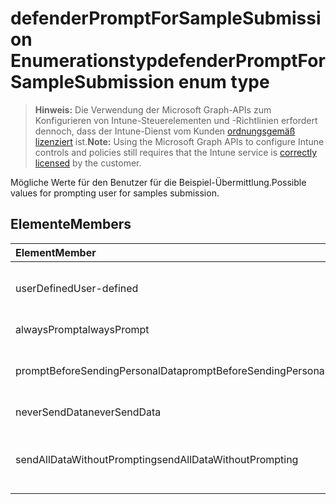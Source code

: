 # <a name="defenderpromptforsamplesubmission-enum-type"></a><span data-ttu-id="0ae92-101">defenderPromptForSampleSubmission Enumerationstyp</span><span class="sxs-lookup"><span data-stu-id="0ae92-101">defenderPromptForSampleSubmission enum type</span></span>

> <span data-ttu-id="0ae92-102">**Hinweis:** Die Verwendung der Microsoft Graph-APIs zum Konfigurieren von Intune-Steuerelementen und -Richtlinien erfordert dennoch, dass der Intune-Dienst vom Kunden [ordnungsgemäß lizenziert](https://go.microsoft.com/fwlink/?linkid=839381) ist.</span><span class="sxs-lookup"><span data-stu-id="0ae92-102">**Note:** Using the Microsoft Graph APIs to configure Intune controls and policies still requires that the Intune service is [correctly licensed](https://go.microsoft.com/fwlink/?linkid=839381) by the customer.</span></span>

<span data-ttu-id="0ae92-103">Mögliche Werte für den Benutzer für die Beispiel-Übermittlung.</span><span class="sxs-lookup"><span data-stu-id="0ae92-103">Possible values for prompting user for samples submission.</span></span>
## <a name="members"></a><span data-ttu-id="0ae92-104">Elemente</span><span class="sxs-lookup"><span data-stu-id="0ae92-104">Members</span></span>
|<span data-ttu-id="0ae92-105">Element</span><span class="sxs-lookup"><span data-stu-id="0ae92-105">Member</span></span>|<span data-ttu-id="0ae92-106">Wert</span><span class="sxs-lookup"><span data-stu-id="0ae92-106">Value</span></span>|<span data-ttu-id="0ae92-107">Beschreibung</span><span class="sxs-lookup"><span data-stu-id="0ae92-107">Description</span></span>|
|:---|:---|:---|
|<span data-ttu-id="0ae92-108">userDefined</span><span class="sxs-lookup"><span data-stu-id="0ae92-108">User-defined</span></span>|<span data-ttu-id="0ae92-109">0</span><span class="sxs-lookup"><span data-stu-id="0ae92-109">0%</span></span>|<span data-ttu-id="0ae92-110">Benutzerdefiniert, Standardwert, keine Vorgabe.</span><span class="sxs-lookup"><span data-stu-id="0ae92-110">User Defined, default value, no intent.</span></span>|
|<span data-ttu-id="0ae92-111">alwaysPrompt</span><span class="sxs-lookup"><span data-stu-id="0ae92-111">alwaysPrompt</span></span>|<span data-ttu-id="0ae92-112">1</span><span class="sxs-lookup"><span data-stu-id="0ae92-112">$1</span></span>|<span data-ttu-id="0ae92-113">Immer auffordern.</span><span class="sxs-lookup"><span data-stu-id="0ae92-113">Always prompt.</span></span>|
|<span data-ttu-id="0ae92-114">promptBeforeSendingPersonalData</span><span class="sxs-lookup"><span data-stu-id="0ae92-114">promptBeforeSendingPersonalData</span></span>|<span data-ttu-id="0ae92-115">2</span><span class="sxs-lookup"><span data-stu-id="0ae92-115">-2</span></span>|<span data-ttu-id="0ae92-116">Auffordern vor dem Senden persönlicher Daten.</span><span class="sxs-lookup"><span data-stu-id="0ae92-116">Prompt before sending personal data.</span></span>|
|<span data-ttu-id="0ae92-117">neverSendData</span><span class="sxs-lookup"><span data-stu-id="0ae92-117">neverSendData</span></span>|<span data-ttu-id="0ae92-118">3</span><span class="sxs-lookup"><span data-stu-id="0ae92-118">-3</span></span>|<span data-ttu-id="0ae92-119">Nie Daten senden.</span><span class="sxs-lookup"><span data-stu-id="0ae92-119">Never send data.</span></span>|
|<span data-ttu-id="0ae92-120">sendAllDataWithoutPrompting</span><span class="sxs-lookup"><span data-stu-id="0ae92-120">sendAllDataWithoutPrompting</span></span>|<span data-ttu-id="0ae92-121">4</span><span class="sxs-lookup"><span data-stu-id="0ae92-121">-4</span></span>|<span data-ttu-id="0ae92-122">Alle Daten ohne entsprechende Aufforderung senden.</span><span class="sxs-lookup"><span data-stu-id="0ae92-122">Send all data without prompting.</span></span>|



